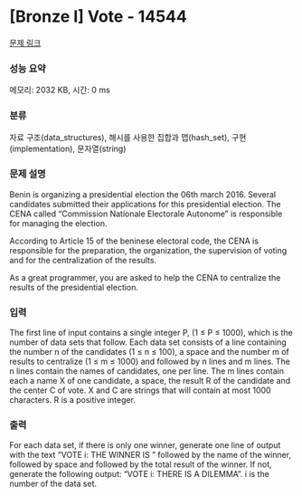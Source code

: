 # [Bronze I] Vote - 14544 

[문제 링크](https://www.acmicpc.net/problem/14544) 

### 성능 요약

메모리: 2032 KB, 시간: 0 ms

### 분류

자료 구조(data_structures), 해시를 사용한 집합과 맵(hash_set), 구현(implementation), 문자열(string)

### 문제 설명

<p>Benin is organizing a presidential election the 06th march 2016. Several candidates submitted their applications for this presidential election. The CENA called “Commission Nationale Electorale Autonome” is responsible for managing the election.</p>

<p>According to Article 15 of the beninese electoral code, the CENA is responsible for the preparation, the organization, the supervision of voting and for the centralization of the results.</p>

<p>As a great programmer, you are asked to help the CENA to centralize the results of the presidential election.</p>

### 입력 

 <p>The first line of input contains a single integer P, (1 ≤ P ≤ 1000), which is the number of data sets that follow. Each data set consists of a line containing the number n of the candidates (1 ≤ n ≤ 100), a space and the number m of results to centralize (1 ≤ m ≤ 1000) and followed by n lines and m lines. The n lines contain the names of candidates, one per line. The m lines contain each a name X of one candidate, a space, the result R of the candidate and the center C of vote. X and C are strings that will contain at most 1000 characters. R is a positive integer.</p>

### 출력 

 <p>For each data set, if there is only one winner, generate one line of output with the text “VOTE i: THE WINNER IS ” followed by the name of the winner, followed by space and followed by the total result of the winner. If not, generate the following output: “VOTE i: THERE IS A DILEMMA”. i is the number of the data set.</p>

